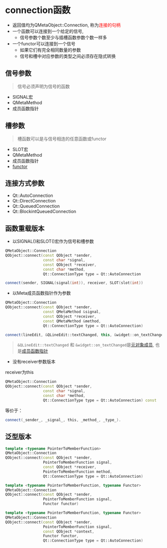 # connection函数

- 返回值均为QMetaObject::Connection, 称为<font color="red">连接的句柄</font>
- 一个函数可以连接到一个给定的信号, 
  - 信号参数个数至少与插槽函数参数个数一样多
- 一个functor可以连接到一个信号 
  - 如果它们有完全相同数量的参数
  - 信号和槽中对应参数的类型之间必须存在隐式转换

## 信号参数

> 信号必须声明为信号的函数
  
- SIGNAL宏
- QMetaMethod
- 成员函数指针
  
## 槽参数

> 槽函数可以是与信号相连的任意函数或functor
  
- SLOT宏 
- QMetaMethod
- 成员函数指针
- [functor](cpp-callable-type.md)

## 连接方式参数

- Qt::AutoConnection
- Qt::DirectConnection
- Qt::QueuedConnection
- Qt::BlockintQueuedConnection

## 函数重载版本

- 以SIGNAL()和SLOT()宏作为信号和槽参数

```c++
QMetaObject::Connection 
QObject::connect(const QObject *sender, 
                 const char *signal, 
                 const QObject *receiver, 
                 const char *method, 
                 Qt::ConnectionType type = Qt::AutoConnection

```

```c++
connect(sender, SIGNAL(signal(int)), receiver, SLOT(slot(int))
```


- 以Meta成员函数指针作为参数

```c++
QMetaObject::Connection 
QObject::connect(const QObject *sender, 
                 const QMetaMethod &signal, 
                 const QObject *receiver, 
                 const QMetaMethod &method,
                 Qt::ConnectionType type = Qt::AutoConnection)

```

```c++
connect(lineEdit, &QLineEdit::textChanged, this, &widget::on_textChanged);
```

> `&QLineEdit::textChanged` 和 `&widget::on_textChanged`是[元对象成员](qt-meta-object-system.md), 也是[成员函数指针](c++-class-member-function-pointer.md)

- 没有receiver参数版本

receiver为this

```c++
QMetaObject::Connection 
QObject::connect(const QObject *sender, 
                 const char *signal,
                 const char *method, 
                 Qt::ConnectionType type = Qt::AutoConnection) const
```

等价于：

```c++
connect(_sender_, _signal_, this, _method_, _type_).
```

## 泛型版本

```c++
template <typename PointerToMemberFunction> 
QMetaObject::Connection 
QObject::connect(const QObject *sender, 
                 PointerToMemberFunction signal, 
                 const QObject *receiver,
                 PointerToMemberFunction method, 
                 Qt::ConnectionType type = Qt::AutoConnection)
```

```c++
template <typename PointerToMemberFunction, typename Functor>
QMetaObject::Connection 
QObject::connect(const QObject *sender,
                 PointerToMemberFunction signal, 
                 Functor functor)
```

```c++
template <typename PointerToMemberFunction, typename Functor>
QMetaObject::Connection 
QObject::connect(const QObject *sender, 
                 PointerToMemberFunction signal, 
                 const QObject *context, 
                 Functor functor, 
                 Qt::ConnectionType type = Qt::AutoConnection)
```